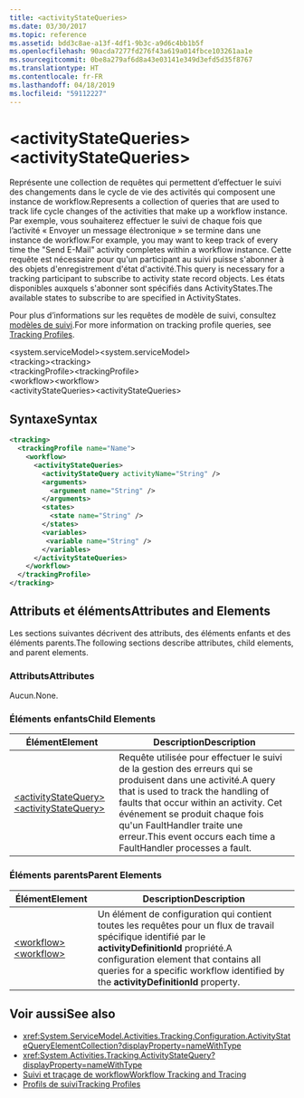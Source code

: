 ```yaml
---
title: <activityStateQueries>
ms.date: 03/30/2017
ms.topic: reference
ms.assetid: bdd3c8ae-a13f-4df1-9b3c-a9d6c4bb1b5f
ms.openlocfilehash: 90acda7277fd276f43a619a014fbce103261aa1e
ms.sourcegitcommit: 0be8a279af6d8a43e03141e349d3efd5d35f8767
ms.translationtype: HT
ms.contentlocale: fr-FR
ms.lasthandoff: 04/18/2019
ms.locfileid: "59112227"
---
```

# <a name="activitystatequeries"></a><span data-ttu-id="9e36b-101">\<activityStateQueries></span><span class="sxs-lookup"><span data-stu-id="9e36b-101">\<activityStateQueries></span></span>
<span data-ttu-id="9e36b-102">Représente une collection de requêtes qui permettent d’effectuer le suivi des changements dans le cycle de vie des activités qui composent une instance de workflow.</span><span class="sxs-lookup"><span data-stu-id="9e36b-102">Represents a collection of queries that are used to track life cycle changes of the activities that make up a workflow instance.</span></span> <span data-ttu-id="9e36b-103">Par exemple, vous souhaiterez effectuer le suivi de chaque fois que l’activité « Envoyer un message électronique » se termine dans une instance de workflow.</span><span class="sxs-lookup"><span data-stu-id="9e36b-103">For example, you may want to keep track of every time the "Send E-Mail" activity completes within a workflow instance.</span></span> <span data-ttu-id="9e36b-104">Cette requête est nécessaire pour qu'un participant au suivi puisse s'abonner à des objets d'enregistrement d'état d'activité.</span><span class="sxs-lookup"><span data-stu-id="9e36b-104">This query is necessary for a tracking participant to subscribe to activity state record objects.</span></span> <span data-ttu-id="9e36b-105">Les états disponibles auxquels s'abonner sont spécifiés dans ActivityStates.</span><span class="sxs-lookup"><span data-stu-id="9e36b-105">The available states to subscribe to are specified in ActivityStates.</span></span>  
  
 <span data-ttu-id="9e36b-106">Pour plus d’informations sur les requêtes de modèle de suivi, consultez [modèles de suivi](../../../../../docs/framework/windows-workflow-foundation/tracking-profiles.md).</span><span class="sxs-lookup"><span data-stu-id="9e36b-106">For more information on tracking profile queries, see [Tracking Profiles](../../../../../docs/framework/windows-workflow-foundation/tracking-profiles.md).</span></span>  
  
<span data-ttu-id="9e36b-107">\<system.serviceModel></span><span class="sxs-lookup"><span data-stu-id="9e36b-107">\<system.serviceModel></span></span>  
<span data-ttu-id="9e36b-108">\<tracking></span><span class="sxs-lookup"><span data-stu-id="9e36b-108">\<tracking></span></span>  
<span data-ttu-id="9e36b-109">\<trackingProfile></span><span class="sxs-lookup"><span data-stu-id="9e36b-109">\<trackingProfile></span></span>  
<span data-ttu-id="9e36b-110">\<workflow></span><span class="sxs-lookup"><span data-stu-id="9e36b-110">\<workflow></span></span>  
<span data-ttu-id="9e36b-111">\<activityStateQueries></span><span class="sxs-lookup"><span data-stu-id="9e36b-111">\<activityStateQueries></span></span>  
  
## <a name="syntax"></a><span data-ttu-id="9e36b-112">Syntaxe</span><span class="sxs-lookup"><span data-stu-id="9e36b-112">Syntax</span></span>  
  
```xml
<tracking>
  <trackingProfile name="Name">
    <workflow>
      <activityStateQueries>
        <activityStateQuery activityName="String" />
        <arguments>
          <argument name="String" />
        </arguments>
        <states>
          <state name="String" />
        </states>
        <variables>
         <variable name="String" />
        </variables>
      </activityStateQueries>
    </workflow>
  </trackingProfile>
</tracking>  
```  
  
## <a name="attributes-and-elements"></a><span data-ttu-id="9e36b-113">Attributs et éléments</span><span class="sxs-lookup"><span data-stu-id="9e36b-113">Attributes and Elements</span></span>  
 <span data-ttu-id="9e36b-114">Les sections suivantes décrivent des attributs, des éléments enfants et des éléments parents.</span><span class="sxs-lookup"><span data-stu-id="9e36b-114">The following sections describe attributes, child elements, and parent elements.</span></span>  
  
### <a name="attributes"></a><span data-ttu-id="9e36b-115">Attributs</span><span class="sxs-lookup"><span data-stu-id="9e36b-115">Attributes</span></span>  
 <span data-ttu-id="9e36b-116">Aucun.</span><span class="sxs-lookup"><span data-stu-id="9e36b-116">None.</span></span>  
  
### <a name="child-elements"></a><span data-ttu-id="9e36b-117">Éléments enfants</span><span class="sxs-lookup"><span data-stu-id="9e36b-117">Child Elements</span></span>  
  
|<span data-ttu-id="9e36b-118">Élément</span><span class="sxs-lookup"><span data-stu-id="9e36b-118">Element</span></span>|<span data-ttu-id="9e36b-119">Description</span><span class="sxs-lookup"><span data-stu-id="9e36b-119">Description</span></span>|  
|-------------|-----------------|  
|[<span data-ttu-id="9e36b-120">\<activityStateQuery></span><span class="sxs-lookup"><span data-stu-id="9e36b-120">\<activityStateQuery></span></span>](../../../../../docs/framework/configure-apps/file-schema/windows-workflow-foundation/activitystatequery.md)|<span data-ttu-id="9e36b-121">Requête utilisée pour effectuer le suivi de la gestion des erreurs qui se produisent dans une activité.</span><span class="sxs-lookup"><span data-stu-id="9e36b-121">A query that is used to track the handling of faults that occur within an activity.</span></span>  <span data-ttu-id="9e36b-122">Cet événement se produit chaque fois qu'un FaultHandler traite une erreur.</span><span class="sxs-lookup"><span data-stu-id="9e36b-122">This event occurs each time a FaultHandler processes a fault.</span></span>|  
  
### <a name="parent-elements"></a><span data-ttu-id="9e36b-123">Éléments parents</span><span class="sxs-lookup"><span data-stu-id="9e36b-123">Parent Elements</span></span>  
  
|<span data-ttu-id="9e36b-124">Élément</span><span class="sxs-lookup"><span data-stu-id="9e36b-124">Element</span></span>|<span data-ttu-id="9e36b-125">Description</span><span class="sxs-lookup"><span data-stu-id="9e36b-125">Description</span></span>|  
|-------------|-----------------|  
|[<span data-ttu-id="9e36b-126">\<workflow></span><span class="sxs-lookup"><span data-stu-id="9e36b-126">\<workflow></span></span>](../../../../../docs/framework/configure-apps/file-schema/windows-workflow-foundation/workflow.md)|<span data-ttu-id="9e36b-127">Un élément de configuration qui contient toutes les requêtes pour un flux de travail spécifique identifié par le **activityDefinitionId** propriété.</span><span class="sxs-lookup"><span data-stu-id="9e36b-127">A configuration element that contains all queries for a specific workflow identified by the **activityDefinitionId** property.</span></span>|  
  
## <a name="see-also"></a><span data-ttu-id="9e36b-128">Voir aussi</span><span class="sxs-lookup"><span data-stu-id="9e36b-128">See also</span></span>

- <xref:System.ServiceModel.Activities.Tracking.Configuration.ActivityStateQueryElementCollection?displayProperty=nameWithType>
- <xref:System.Activities.Tracking.ActivityStateQuery?displayProperty=nameWithType>
- [<span data-ttu-id="9e36b-129">Suivi et traçage de workflow</span><span class="sxs-lookup"><span data-stu-id="9e36b-129">Workflow Tracking and Tracing</span></span>](../../../../../docs/framework/windows-workflow-foundation/workflow-tracking-and-tracing.md)
- [<span data-ttu-id="9e36b-130">Profils de suivi</span><span class="sxs-lookup"><span data-stu-id="9e36b-130">Tracking Profiles</span></span>](../../../../../docs/framework/windows-workflow-foundation/tracking-profiles.md)
